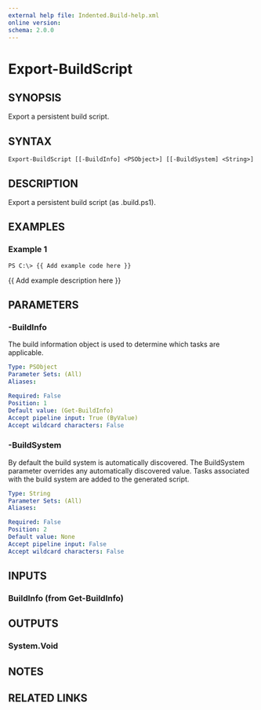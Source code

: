 ```yaml
---
external help file: Indented.Build-help.xml
online version: 
schema: 2.0.0
---
```


# Export-BuildScript

## SYNOPSIS
Export a persistent build script.

## SYNTAX

```
Export-BuildScript [[-BuildInfo] <PSObject>] [[-BuildSystem] <String>]
```

## DESCRIPTION
Export a persistent build script (as .build.ps1).

## EXAMPLES

### Example 1
```
PS C:\> {{ Add example code here }}
```

{{ Add example description here }}

## PARAMETERS

### -BuildInfo
The build information object is used to determine which tasks are applicable.

```yaml
Type: PSObject
Parameter Sets: (All)
Aliases: 

Required: False
Position: 1
Default value: (Get-BuildInfo)
Accept pipeline input: True (ByValue)
Accept wildcard characters: False
```

### -BuildSystem
By default the build system is automatically discovered.
The BuildSystem parameter overrides any automatically discovered value.
Tasks associated with the build system are added to the generated script.

```yaml
Type: String
Parameter Sets: (All)
Aliases: 

Required: False
Position: 2
Default value: None
Accept pipeline input: False
Accept wildcard characters: False
```

## INPUTS

### BuildInfo (from Get-BuildInfo)

## OUTPUTS

### System.Void

## NOTES

## RELATED LINKS


